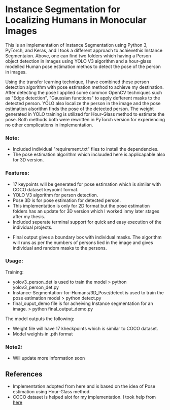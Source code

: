 # Instance Segmentation for Localizing Humans in Monocular Images

This is an implementation of Instance Segmentation using Python 3, PyTorch, and Keras, and I took a different approach to achievethis Instance Segmentaion. Above, one can find two folders which having a Person object detection in Images using YOLO V3 algorithm and a hour-glass modelled Human pose estimation methos to detect the pose of the person in images.

Using the transfer learning technique, I have combined these person detection algorithm with pose estimation method to achieve my destination. After detecting the pose I applied some common OpenCV techniques such as "Edge detection", "Gaussian functions" to apply defferent masks to the detected person.
YOLO also localize the person in the image and the pose estimation alsorithm finds the pose of the detected person. The weight generated in YOLO training is utilized for Hour-Glass method to estimate the pose. Both methods both were rewritten in PyTorch version for experiencing no other complications in implementation. 
 

### Note:
* Included individual "requirement.txt" files to install the dependencies.
* The pose estimation algorithm which incluuded here is applicapable also for 3D version.

### Features:
* 17 keypoints will be generated for pose estimation which is similar with COCO dataset keypoint format.
* YOLO V3 algorithm for person detection.
* Pose 3D is for pose estimation for detected person.
* This implementation is only for 2D format but the pose estimation folders has an update for 3D version which I worked inmy later stages after my thesis.
* Included seperate terminal support for quick and easy execution of the individual projects.
+ Final output gives a boundary box with individual masks. The algorithm will runs as per the numbers of persons lied in the image and gives individual and random masks to the persons.
### Usage:
Training:
* yolov3_person_det is used to train the model
        > python yolov3_person_det.py
* Instance-Segmentation-for-Humans/3D_Pose/detect is used to train the pose estimation model
        > python detect.py
* final_ouput_demo file is for acheiving Instance segmentation for an image.
        > python final_output_demo.py

The model outputs the following:
+ Weight file will have 17 kheckpoints which is similar to COCO dataset.
+ Model weights in .pth format

### Note2:
+ Will update more information soon

## References
+ Implementation adopted from here and is based on the idea of Pose estimation using Hour-Glass method.
+ COCO dataset is helped alot for my implementation. I took help from [here](https://www.immersivelimit.com/tutorials/create-coco-annotations-from-scratch)
